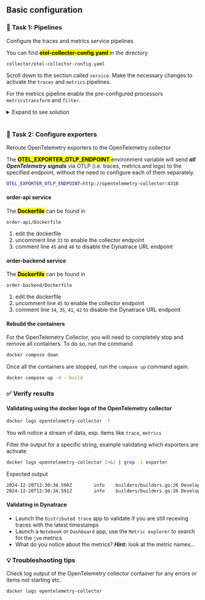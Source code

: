 ## Basic configuration

### 📌 Task 1: Pipelines

Configure the traces and metrics service pipelines

You can find <mark>**otel-collector-config.yaml** </mark> in the directory

```
collector/otel-collector-config.yaml
```

Scroll down to the section called `service`. Make the necessary changes to activate the `traces` and `metrics` pipelines.

For the metrics pipeline enable the pre-configured processors `metricstransform` and `filter`.

<details>
  <summary>Expand to see solution</summary>

  <h4> For the traces pipeline </h4>

```yaml
    traces:
      receivers: [otlp]
      processors: [batch]
      exporters: [debug, otlphttp]
```

  <h4> For the metrics pipeline </h4>

```yaml
    metrics:
      receivers: [otlp]
      processors: [batch, metricstransform, filter]
      exporters: [debug, otlphttp]
```

> **NOTE**: Be careful of spaces and tabs in a yaml file. If in doubt, check the original file in the github repo and copy the spacing from the original file.

</details>

<br/>

### 📌 Task 2: Configure exporters

Reroute OpenTelemetry exporters to the OpenTelemetry collector

The <mark>**OTEL_EXPORTER_OTLP_ENDPOINT** </mark> environment variable will send ***all OpenTelemetry signals*** via OTLP (i.e. traces, metrics and logs) to the specified endpoint, without the need to configure each of them separately.

```bash
OTEL_EXPORTER_OTLP_ENDPOINT=http://opentelemetry-collector:4318
```

#### order-api service

The <mark>**Dockerfile**</mark> can be found in

```
order-api/Dockerfile
```

1. edit the dockerfile
1. uncomment line `33` to enable the collector endpoint
1. comment line `45` and `46` to disable the Dynatrace URL endpoint

#### order-backend service

The <mark>**Dockerfile**</mark> can be found in

```
order-backend/Dockerfile
```

1. edit the dockerfile
1. uncomment line `45` to enable the collector endpoint
1. comment line `34`, `35`, `41`, `42` to disable the Dynatrace URL endpoint

#### Rebuild the containers

For the OpenTelemetry Collector, you will need to completely stop and remove all containers. To do so, run the command

```bash
docker compose down
```

Once all the containers are stopped, run the `compose up` command again.

```bash
docker compose up -d --build
```

### ✅ Verify results

#### Validating using the docker logs of the OpenTelemetry collector
```bash
docker logs opentelemetry-collector -f
```
You will notice a stream of data, esp. items like `trace`, `metrics`

Filter the output for a specific string, example validating which exporters are activate
```bash
docker logs opentelemetry-collector 2>&1 | grep -i exporter
```

Expected output
```bash
2024-12-20T12:30:34.590Z        info    builders/builders.go:26 Development component. May change in the future.        {"kind": "exporter", "data_type": "metrics", "name": "debug"}
2024-12-20T12:30:34.591Z        info    builders/builders.go:26 Development component. May change in the future.        {"kind": "exporter", "data_type": "traces", "name": "debug"}
```

#### Validating in Dynatrace
- Launch the `Distributed trace` app to validate if you are still receving traces with the latest timestamps
- Launch a `Notebook` or `Dashboard` app, use the `Metric explorer` to search for the `jvm` metrics
- What do you notice about the metrics? ***Hint:*** look at the metric names...

### 💡 Troubleshooting tips

Check log output of the OpenTelemetry collector container for any errors or items not starting etc.
```bash
docker logs opentelemetry-collector
```
